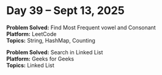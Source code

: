 # Day 39 – Sept 13, 2025

**Problem Solved:** Find Most Frequent vowel and Consonant                           
**Platform:** LeetCode                       
**Topics:** String, HashMap, Counting


**Problem Solved:** Search in Linked List                                                          
**Platform:** Geeks for Geeks                      
**Topics:** Linked List
